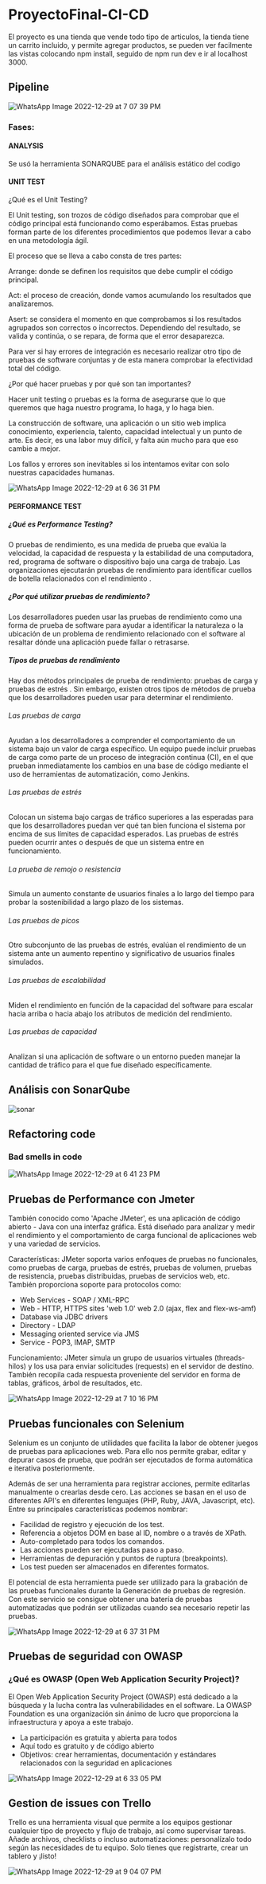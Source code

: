 # ProyectoFinal-CI-CD
El proyecto es una tienda que vende todo tipo de articulos, la tienda tiene un carrito incluido, y permite agregar productos, se pueden ver facilmente las vistas colocando npm install, seguido de npm run dev e ir al localhost 3000.

## Pipeline
![WhatsApp Image 2022-12-29 at 7 07 39 PM](https://user-images.githubusercontent.com/22668239/210022707-b26bc8b3-6e2a-4649-a711-6097e9e5a215.jpeg)
### Fases:

#### ANALYSIS
Se usó la herramienta SONARQUBE para el análisis estático del codigo


#### UNIT TEST

¿Qué es el Unit Testing?

El Unit testing, son trozos de código diseñados para comprobar que el código principal está funcionando como esperábamos. Estas pruebas forman parte de los diferentes procedimientos que podemos llevar a cabo en una metodología ágil.

El proceso que se lleva a cabo consta de tres partes:

Arrange: donde se definen los requisitos que debe cumplir el código principal.

Act: el proceso de creación, donde vamos acumulando los resultados que analizaremos.

Asert: se considera el momento en que comprobamos si los resultados agrupados son correctos o incorrectos. Dependiendo del resultado, se valida y continúa, o se repara, de forma que el error desaparezca.

Para ver si hay errores de integración es necesario realizar otro tipo de pruebas de software conjuntas y de esta manera comprobar la efectividad total del código.

¿Por qué hacer pruebas y por qué son tan importantes?

Hacer unit testing o pruebas es la forma de asegurarse que lo que queremos que haga nuestro programa, lo haga, y lo haga bien.

La construcción de software, una aplicación o un sitio web implica conocimiento, experiencia, talento, capacidad intelectual y un punto de arte. Es decir, es una labor muy difícil, y falta aún mucho para que eso cambie a mejor.

Los fallos y errores son inevitables si los intentamos evitar con solo nuestras capacidades humanas.

![WhatsApp Image 2022-12-29 at 6 36 31 PM](https://user-images.githubusercontent.com/22668239/210022254-d52596de-f8ea-476c-9958-6462493d14b1.jpeg)


#### PERFORMANCE TEST
##### ¿Qué es Performance Testing?
O pruebas de rendimiento, es una medida de prueba que evalúa la velocidad, la capacidad de respuesta y la estabilidad de una computadora, red, programa de software o dispositivo bajo una carga de trabajo. Las organizaciones ejecutarán pruebas de rendimiento para identificar cuellos de botella relacionados con el rendimiento .

##### ¿Por qué utilizar pruebas de rendimiento?
Los desarrolladores pueden usar las pruebas de rendimiento como una forma de prueba de software para ayudar a identificar la naturaleza o la ubicación de un problema de rendimiento relacionado con el software al resaltar dónde una aplicación puede fallar o retrasarse.

##### Tipos de pruebas de rendimiento
Hay dos métodos principales de prueba de rendimiento: pruebas de carga y pruebas de estrés . Sin embargo, existen otros tipos de métodos de prueba que los desarrolladores pueden usar para determinar el rendimiento.

###### Las pruebas de carga
Ayudan a los desarrolladores a comprender el comportamiento de un sistema bajo un valor de carga específico. Un equipo puede incluir pruebas de carga como parte de un proceso de integración continua (CI), en el que prueban inmediatamente los cambios en una base de código mediante el uso de herramientas de automatización, como Jenkins.

###### Las pruebas de estrés
Colocan un sistema bajo cargas de tráfico superiores a las esperadas para que los desarrolladores puedan ver qué tan bien funciona el sistema por encima de sus límites de capacidad esperados. Las pruebas de estrés pueden ocurrir antes o después de que un sistema entre en funcionamiento.

###### La prueba de remojo o resistencia
Simula un aumento constante de usuarios finales a lo largo del tiempo para probar la sostenibilidad a largo plazo de los sistemas.

###### Las pruebas de picos
Otro subconjunto de las pruebas de estrés, evalúan el rendimiento de un sistema ante un aumento repentino y significativo de usuarios finales simulados.

###### Las pruebas de escalabilidad
Miden el rendimiento en función de la capacidad del software para escalar hacia arriba o hacia abajo los atributos de medición del rendimiento.

###### Las pruebas de capacidad
Analizan si una aplicación de software o un entorno pueden manejar la cantidad de tráfico para el que fue diseñado específicamente.

## Análisis con SonarQube
![sonar](https://user-images.githubusercontent.com/22668239/210022213-b1dfb852-a22d-4603-a118-102c5c5129d8.jpeg)

## Refactoring code
### Bad smells in code
![WhatsApp Image 2022-12-29 at 6 41 23 PM](https://user-images.githubusercontent.com/22668239/210022228-f3bb33b7-47e2-4b1b-bc1d-e54e5cd671c9.jpeg)

## **Pruebas de Performance con Jmeter**
También conocido como 'Apache JMeter', es una aplicación de código abierto - Java con una interfaz
gráfica. Está diseñado para analizar y medir el rendimiento y el comportamiento de carga funcional de aplicaciones
web y una variedad de servicios.

Características: JMeter soporta varios enfoques de pruebas no funcionales, como pruebas de carga, pruebas de
estrés, pruebas de volumen, pruebas de resistencia, pruebas distribuidas, pruebas de servicios web, etc. También
proporciona soporte para protocolos como:
- Web Services - SOAP / XML-RPC
- Web - HTTP, HTTPS sites 'web 1.0' web 2.0 (ajax, flex and flex-ws-amf)
- Database via JDBC drivers
- Directory - LDAP
- Messaging oriented service via JMS
- Service - POP3, IMAP, SMTP

Funcionamiento: JMeter simula un grupo de usuarios virtuales (threads-hilos) y los usa para enviar solicitudes
(requests) en el servidor de destino. También recopila cada respuesta proveniente del servidor en forma de tablas,
gráficos, árbol de resultados, etc.


![WhatsApp Image 2022-12-29 at 7 10 16 PM](https://user-images.githubusercontent.com/22668239/210022835-0faa315a-b71c-4e25-9af3-0cea9a309429.jpeg)



## **Pruebas funcionales con Selenium**
Selenium es un conjunto de utilidades que facilita la labor de obtener juegos de pruebas para aplicaciones web. Para ello nos permite grabar, editar y depurar casos de prueba, que podrán ser ejecutados de forma automática e iterativa posteriormente.

Además de ser una herramienta para registrar acciones, permite editarlas manualmente o crearlas desde cero. Las acciones se basan en el uso de diferentes API's en diferentes lenguajes (PHP, Ruby, JAVA, Javascript, etc). Entre su principales características podemos nombrar:

- Facilidad de registro y ejecución de los test.
- Referencia a objetos DOM en base al ID, nombre o a través de XPath.
- Auto-completado para todos los comandos.
- Las acciones pueden ser ejecutadas paso a paso.
- Herramientas de depuración y puntos de ruptura (breakpoints).
- Los test pueden ser almacenados en diferentes formatos.
 
El potencial de esta herramienta puede ser utilizado para la grabación de las pruebas funcionales durante la Generación de pruebas de regresión. Con este servicio se consigue obtener una batería de pruebas automatizadas que podrán ser utilizadas cuando sea necesario repetir las pruebas.

![WhatsApp Image 2022-12-29 at 6 37 31 PM](https://user-images.githubusercontent.com/22668239/210022267-2c8b97f0-ef3b-4b8c-87e8-beb8d3631e78.jpeg)


## **Pruebas de seguridad con OWASP**
### ¿Qué es OWASP (Open Web Application Security Project)?
El Open Web Application Security Project (OWASP) está dedicado a la búsqueda y la lucha contra las vulnerabilidades en el software. La OWASP Foundation es una organización sin ánimo de lucro que proporciona la infraestructura y apoya a este trabajo.
- La participación es gratuita y abierta para todos
- Aquí todo es gratuito y de código abierto
- Objetivos: crear herramientas, documentación y estándares relacionados con la seguridad en aplicaciones

![WhatsApp Image 2022-12-29 at 6 33 05 PM](https://user-images.githubusercontent.com/22668239/210022295-93ed2085-93e7-41de-8be6-8f0e7a600c51.jpeg)


## Gestion de issues con Trello

Trello es una herramienta visual que permite a los equipos gestionar cualquier tipo de proyecto y flujo de trabajo, así como supervisar tareas. Añade archivos, checklists o incluso automatizaciones: personalízalo todo según las necesidades de tu equipo. Solo tienes que registrarte, crear un tablero y ¡listo!

![WhatsApp Image 2022-12-29 at 9 04 07 PM](https://user-images.githubusercontent.com/22668239/210027411-d17fa00f-9222-4b22-b404-ecb97a24f715.jpeg)
